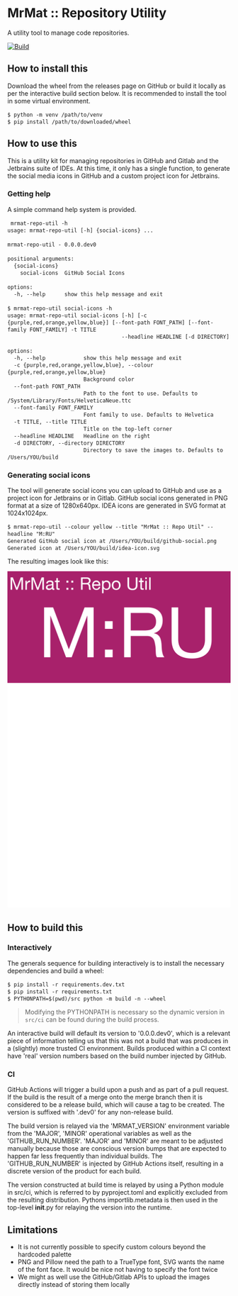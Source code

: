 # MrMat :: Repository Utility

A utility tool to manage code repositories.

[![Build](https://github.com/MrMatAP/mrmat-repo-util/actions/workflows/build.yml/badge.svg)](https://github.com/MrMatAP/mrmat-repo-util/actions/workflows/build.yml)

## How to install this

Download the wheel from the releases page on GitHub or build it locally as per the interactive build section below. It
is recommended to install the tool in some virtual environment.

```shell
$ python -m venv /path/to/venv
$ pip install /path/to/downloaded/wheel
```

## How to use this

This is a utility kit for managing repositories in GitHub and Gitlab and the Jetbrains suite of IDEs. At this time, it
only has a single function, to generate the social media icons in GitHub and a custom project icon for Jetbrains.

### Getting help

A simple command help system is provided.

```shell
 mrmat-repo-util -h
usage: mrmat-repo-util [-h] {social-icons} ...

mrmat-repo-util - 0.0.0.dev0

positional arguments:
  {social-icons}
    social-icons  GitHub Social Icons

options:
  -h, --help      show this help message and exit
  
$ mrmat-repo-util social-icons -h
usage: mrmat-repo-util social-icons [-h] [-c {purple,red,orange,yellow,blue}] [--font-path FONT_PATH] [--font-family FONT_FAMILY] -t TITLE
                                    --headline HEADLINE [-d DIRECTORY]

options:
  -h, --help            show this help message and exit
  -c {purple,red,orange,yellow,blue}, --colour {purple,red,orange,yellow,blue}
                        Background color
  --font-path FONT_PATH
                        Path to the font to use. Defaults to /System/Library/Fonts/HelveticaNeue.ttc
  --font-family FONT_FAMILY
                        Font family to use. Defaults to Helvetica
  -t TITLE, --title TITLE
                        Title on the top-left corner
  --headline HEADLINE   Headline on the right
  -d DIRECTORY, --directory DIRECTORY
                        Directory to save the images to. Defaults to /Users/YOU/build
```

### Generating social icons

The tool will generate social icons you can upload to GitHub and use as a project icon for Jetbrains or in Gitlab.
GitHub social icons generated in PNG format at a size of 1280x640px. IDEA icons are generated in SVG format at
1024x1024px.

```shell
$ mrmat-repo-util --colour yellow --title "MrMat :: Repo Util" --headline "M:RU"
Generated GitHub social icon at /Users/YOU/build/github-social.png
Generated icon at /Users/YOU/build/idea-icon.svg
```

The resulting images look like this:

![GitHub Social Icon](var/images/github-social.png)
![IDEA/Gitlab Icon](var/images/idea-icon.svg)

## How to build this

### Interactively

The generals sequence for building interactively is to install the necessary dependencies and build a wheel:

```shell
$ pip install -r requirements.dev.txt
$ pip install -r requirements.txt
$ PYTHONPATH=$(pwd)/src python -m build -n --wheel
```

> Modifying the PYTHONPATH is necessary so the dynamic version in `src/ci` can be found during the build process.

An interactive build will default its version to '0.0.0.dev0', which is a relevant piece of information telling us that
this was not a build that was produces in a (slightly) more trusted CI environment. Builds produced within a CI context
have 'real' version numbers based on the build number injected by GitHub.

### CI

GitHub Actions will trigger a build upon a push and as part of a pull request. If the build is the result of a merge 
onto the merge branch then it is considered to be a release build, which will cause a tag to be created. The version 
is suffixed with '.dev0' for any non-release build.

The build version is relayed via the 'MRMAT_VERSION' environment variable from the 'MAJOR', 'MINOR' operational 
variables as well as the 'GITHUB_RUN_NUMBER'. 'MAJOR' and 'MINOR' are meant to be adjusted manually because those are 
conscious version bumps that are expected to happen far less frequently than individual builds. The 'GITHUB_RUN_NUMBER' 
is injected by GitHub Actions itself, resulting in a discrete version of the product for each build.

The version constructed at build time is relayed by using a Python module in src/ci, which is referred to by 
pyproject.toml and explicitly excluded from the resulting distribution. Pythons importlib.metadata is then used in the 
top-level __init__.py for relaying the version into the runtime.

## Limitations

* It is not currently possible to specify custom colours beyond the hardcoded palette
* PNG and Pillow need the path to a TrueType font, SVG wants the name of the font face. It would be nice not having to specify the font twice
* We might as well use the GitHub/Gitlab APIs to upload the images directly instead of storing them locally
